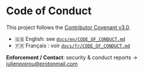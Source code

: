# Code of Conduct

This project follows the [Contributor Covenant v3.0](https://www.contributor-covenant.org).

- 🇬🇧 English: see [`docs/en/CODE_OF_CONDUCT.md`](docs/en/CODE_OF_CONDUCT.md)
- 🇫🇷 Français : voir [`docs/fr/CODE_OF_CONDUCT.md`](docs/fr/CODE_OF_CONDUCT.md)

**Enforcement / Contact**: security & conduct reports → [julienpoirou@protonmail.com](mailto:julienpoirou@protonmail.com)
